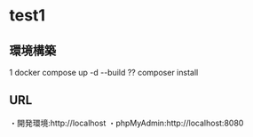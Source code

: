# test1

## 環境構築
1 docker compose up -d --build ??
composer install

## URL
・開発環境:http://localhost
・phpMyAdmin:http://localhost:8080